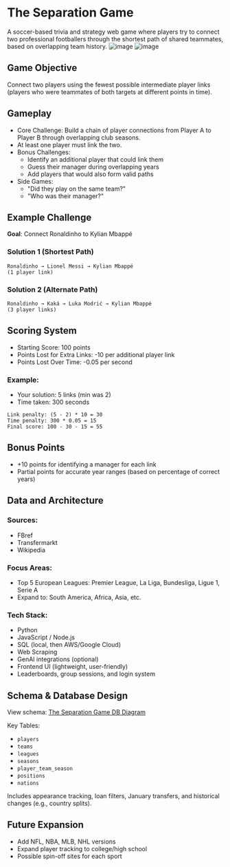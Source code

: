 # The Separation Game

A soccer-based trivia and strategy web game where players try to connect two professional footballers through the shortest path of shared teammates, based on overlapping team history.
![image](https://github.com/user-attachments/assets/2c82ba30-7341-46b8-bd61-5edddc7f3c8a)
![image](https://github.com/user-attachments/assets/8b2da8bc-e53d-4015-8220-4d6d47df012f)

## Game Objective

Connect two players using the fewest possible intermediate player links (players who were teammates of both targets at different points in time).

## Gameplay

- Core Challenge: Build a chain of player connections from Player A to Player B through overlapping club seasons.
- At least one player must link the two.
- Bonus Challenges:
  - Identify an additional player that could link them
  - Guess their manager during overlapping years
  - Add players that would also form valid paths
- Side Games:
  - "Did they play on the same team?"
  - "Who was their manager?"

## Example Challenge

**Goal**: Connect Ronaldinho to Kylian Mbappé

### Solution 1 (Shortest Path)
```
Ronaldinho → Lionel Messi → Kylian Mbappé  
(1 player link)
```

### Solution 2 (Alternate Path)
```
Ronaldinho → Kaká → Luka Modrić → Kylian Mbappé  
(3 player links)
```

## Scoring System

- Starting Score: 100 points  
- Points Lost for Extra Links: -10 per additional player link  
- Points Lost Over Time: -0.05 per second  

### Example:
- Your solution: 5 links (min was 2)
- Time taken: 300 seconds

```
Link penalty: (5 - 2) * 10 = 30  
Time penalty: 300 * 0.05 = 15  
Final score: 100 - 30 - 15 = 55
```

## Bonus Points

- +10 points for identifying a manager for each link
- Partial points for accurate year ranges (based on percentage of correct years)

## Data and Architecture

### Sources:
- FBref
- Transfermarkt
- Wikipedia

### Focus Areas:
- Top 5 European Leagues: Premier League, La Liga, Bundesliga, Ligue 1, Serie A
- Expand to: South America, Africa, Asia, etc.

### Tech Stack:
- Python
- JavaScript / Node.js
- SQL (local, then AWS/Google Cloud)
- Web Scraping
- GenAI integrations (optional)
- Frontend UI (lightweight, user-friendly)
- Leaderboards, group sessions, and login system

## Schema & Database Design

View schema: [The Separation Game DB Diagram](https://dbdiagram.io/d/The-Separation-Game-DB-682539fa5b2fc4582fa96034)

Key Tables:
- `players`
- `teams`
- `leagues`
- `seasons`
- `player_team_season`
- `positions`
- `nations`

Includes appearance tracking, loan filters, January transfers, and historical changes (e.g., country splits).

## Future Expansion

- Add NFL, NBA, MLB, NHL versions
- Expand player tracking to college/high school
- Possible spin-off sites for each sport
